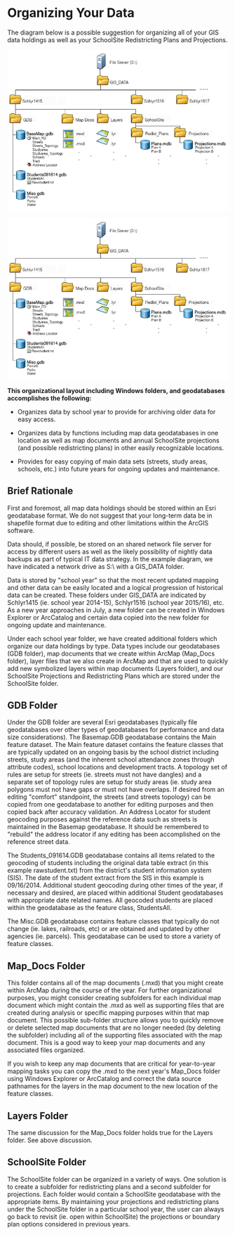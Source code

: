 # Organizing Your Data
The diagram below is a possible suggestion for organizing all of your GIS data holdings as well as your SchoolSite Redistricting Plans and Projections.

<p align="center">
  <img src="organizingdata.png">
</p>

![organizingdata](organizingdata.png)

**This organizational layout including Windows folders, and geodatabases accomplishes the following:**

* Organizes data by school year to provide for archiving older data for easy access.

* Organizes data by functions including map data geodatabases in one location as well as map documents and annual SchoolSite projections (and possible redistricting plans) in other easily recognizable locations.

* Provides for easy copying of main data sets (streets, study areas, schools, etc.) into future years for ongoing updates and maintenance.

 

## Brief Rationale
First and foremost, all map data holdings should be stored within an Esri geodatabase format.  We do not suggest that your long-term data be in shapefile format due to editing and other limitations within the ArcGIS software.

 

Data should, if possible, be stored on an shared network file server for access by different users as well as the likely possibility of nightly data backups as part of typical IT data strategy.  In the example diagram, we have indicated a network drive as S:\ with a GIS_DATA folder.

 

Data is stored by "school year" so that the most recent updated mapping and other data can be easily located and a logical progression of historical data can be created.  These folders under GIS_DATA are indicated by Schlyr1415 (ie. school year 2014-15), Schlyr1516 (school year 2015/16), etc.  As a new year approaches in July, a new folder can be created in Windows Explorer or ArcCatalog and certain data copied into the new folder for ongoing update and maintenance.

 

Under each school year folder, we have created additional folders which organize our data holdings by type.  Data types include our geodatabases (GDB folder), map documents that we create within ArcMap (Map_Docs folder), layer files that we also create in ArcMap and that are used to quickly add new symbolized layers within map documents (Layers folder), and our SchoolSite Projections and Redistricting Plans which are stored under the SchoolSite folder.

 

## GDB Folder
Under the GDB folder are several Esri geodatabases (typically file geodatabases over other types of geodatabases for performance and data size considerations).  The Basemap.GDB geodatabase contains the Main feature dataset.  The Main feature dataset contains the feature classes that are typically updated on an ongoing basis by the school district including streets, study areas (and the inherent school attendance zones through attribute codes), school locations and development tracts.  A topology set of rules are setup for streets (ie. streets must not have dangles) and a separate set of topology rules are setup for study areas (ie. study area polygons must not have gaps or must not have overlaps. If desired from an editing "comfort" standpoint, the streets (and streets topology) can be copied from one geodatabase to another for editing purposes and then copied back after accuracy validation.  An Address Locator for student geocoding purposes against the reference data such as streets is maintained in the Basemap geodatabase.  It should be remembered to "rebuild" the address locator if any editing has been accomplished on the reference street data.

 

The Students_091614.GDB geodatabase contains all items related to the geocoding of students including the original data table extract (in this example rawstudent.txt) from the district's student information system (SIS).  The date of the student extract from the SIS in this example is 09/16/2014.  Additional student geocoding during other times of the year, if necessary and desired, are placed within additional Student geodatabases with appropriate date related names. All geocoded students are placed within the geodatabase as the feature class, StudentsAll.

 

The Misc.GDB geodatabase contains feature classes that typically do not change (ie. lakes, railroads, etc) or are obtained and updated by other agencies (ie. parcels).  This geodatabase can be used to store a variety of feature classes.

 

## Map_Docs Folder
This folder contains all of the map documents (.mxd)  that you might create within ArcMap during the course of the year. For further organizational purposes, you might consider creating subfolders for each individual map document which might contain the .mxd as well as supporting files that are created during analysis or specific mapping purposes within that map document. This possible sub-folder structure allows you to quickly remove or delete selected map documents that are no longer needed (by deleting the subfolder) including all of the supporting files associated with the map document. This is a good way to keep your map documents and any associated files organized.

 

If you wish to keep any map documents that are critical for year-to-year mapping tasks you can copy the .mxd to the next year's Map_Docs folder using Windows Explorer or ArcCatalog and correct the data source pathnames for the layers in the map document to the new location of the feature classes.

 

## Layers Folder
The same discussion for the Map_Docs folder holds true for the Layers folder. See above discussion.

 

## SchoolSite Folder
The SchoolSite folder can be organized in a variety of ways. One solution is to create a subfolder for redistricting plans and a second subfolder for projections. Each folder would contain a SchoolSite geodatabase with the appropriate items. By maintaining your projections and redistricting plans under the SchoolSite folder in a particular school year, the user can always go back to revisit  (ie. open within SchoolSite) the projections or boundary plan options considered in previous years.


 
